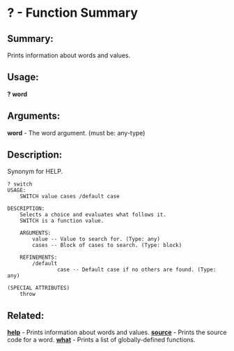 # ? - Function Summary

## Summary:

Prints information about words and values.

## Usage:

**? word**

## Arguments:

**word** - The word argument. (must be: any-type)

## Description:

Synonym for HELP.

```
? switch
USAGE:
	SWITCH value cases /default case 

DESCRIPTION:
	Selects a choice and evaluates what follows it. 
	SWITCH is a function value.

	ARGUMENTS:
		value -- Value to search for. (Type: any)
		cases -- Block of cases to search. (Type: block)

	REFINEMENTS:
		/default
				case -- Default case if no others are found. (Type: any)

(SPECIAL ATTRIBUTES)
	throw
```

## Related:

[**help**](http://www.rebol.com/docs/words/whelp.html) - Prints information about words and values.
[**source**](http://www.rebol.com/docs/words/wsource.html) - Prints the source code for a word.
[**what**](http://www.rebol.com/docs/words/wwhat.html) - Prints a list of globally-defined functions.